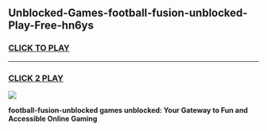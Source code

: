 
## Unblocked-Games-football-fusion-unblocked-Play-Free-hn6ys
<h3>
<a href="https://premium76.site?title=football-fusion-unblocked&ref=18A1">CLICK TO PLAY</a></h3>
<hr>

<h3>
<a href="https://premium76.site?title=football-fusion-unblocked&ref=18A1">CLICK 2 PLAY</a>
  
</h3>

<a href="https://premium76.site?title=football-fusion-unblocked&ref=18A1"><img src="https://clearcache.store/games.png"></a>


**football-fusion-unblocked games unblocked: Your Gateway to Fun and Accessible Online Gaming**
